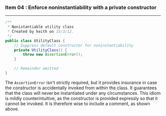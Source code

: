 ### Item 04 : Enforce noninstantiability with a private constructor

----------

```java
/**
 * Nonistantiable utility class
 * Created by keith on 15/3/12.
 */
public class UtilityClass {
    // Suppress default constructor for noninstantiability 
    private UtilityClass() {
        throw new AssertionError();
    }
    
    // Remainder omitted
}
```

The `AssertionError` isn't strictly required, but it provides insurance in case the constructor is accidentally invoked from within the class. It guarantees that the class will never be instantiated under any circumstances. This idiom is mildly counterintuitive, as the constructor is provided expressly so that it cannot be invoked. It is therefore wise to include a comment, as shown above.
